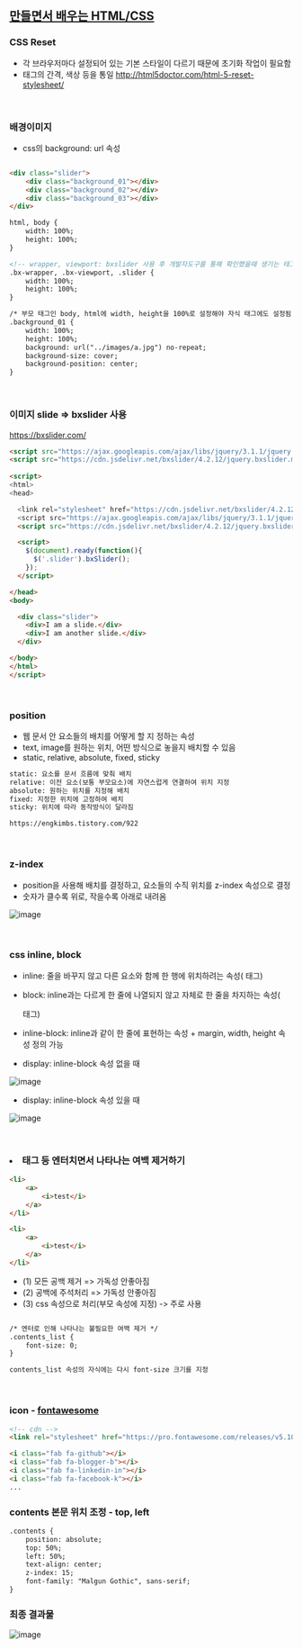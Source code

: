 ## [만들면서 배우는 HTML/CSS](https://www.inflearn.com/course/html-css-sucademy/dashboard)

### CSS Reset
- 각 브라우저마다 설정되어 있는 기본 스타일이 다르기 때문에 초기화 작업이 필요함
- 태그의 간격, 색상 등을 통일
http://html5doctor.com/html-5-reset-stylesheet/

<br>

### 배경이미지
- css의 background: url 속성

```html

<div class="slider">
    <div class="background_01"></div>
    <div class="background_02"></div>
    <div class="background_03"></div>
</div>

html, body {
    width: 100%;
    height: 100%;
}

<!-- wrapper, viewport: bxslider 사용 후 개발자도구를 통해 확인했을때 생기는 태그 -->
.bx-wrapper, .bx-viewport, .slider {
    width: 100%;
    height: 100%;
}

/* 부모 태그인 body, html에 width, height을 100%로 설정해야 자식 태그에도 설정됨 */
.background_01 {
    width: 100%;
    height: 100%;
    background: url("../images/a.jpg") no-repeat;
    background-size: cover;
    background-position: center;
}
```

<br>

### 이미지 slide => bxslider 사용
https://bxslider.com/

```html
<script src="https://ajax.googleapis.com/ajax/libs/jquery/3.1.1/jquery.min.js"></script>
<script src="https://cdn.jsdelivr.net/bxslider/4.2.12/jquery.bxslider.min.js"></script>
        
<script>
<html>
<head>

  <link rel="stylesheet" href="https://cdn.jsdelivr.net/bxslider/4.2.12/jquery.bxslider.css">
  <script src="https://ajax.googleapis.com/ajax/libs/jquery/3.1.1/jquery.min.js"></script>
  <script src="https://cdn.jsdelivr.net/bxslider/4.2.12/jquery.bxslider.min.js"></script>

  <script>
    $(document).ready(function(){
      $('.slider').bxSlider();
    });
  </script>

</head>
<body>

  <div class="slider">
    <div>I am a slide.</div>
    <div>I am another slide.</div>
  </div>

</body>
</html>
</script>
```

<br>

### position
- 웹 문서 안 요소들의 배치를 어떻게 할 지 정하는 속성
- text, image를 원하는 위치, 어떤 방식으로 놓을지 배치할 수 있음
- static, relative, absolute, fixed, sticky

```html
static: 요소를 문서 흐름에 맞춰 배치
relative: 이전 요소(보통 부모요소)에 자연스럽게 연결하여 위치 지정
absolute: 원하는 위치를 지정해 배치
fixed: 지정한 위치에 고정하여 배치
sticky: 위치에 따라 동작방식이 달라짐

https://engkimbs.tistory.com/922
```

<br>

### z-index
- position을 사용해 배치를 결정하고, 요소들의 수직 위치를 z-index 속성으로 결정
- 숫자가 클수록 위로, 작을수록 아래로 내려옴

![image](https://user-images.githubusercontent.com/50076031/127421710-e69bbf24-953d-4139-a95d-b60f6e9d090e.png)


<br>

### css inline, block
- inline: 줄을 바꾸지 않고 다른 요소와 함께 한 행에 위치하려는 속성(<a> 태그)
- block: inline과는 다르게 한 줄에 나열되지 않고 자체로 한 줄을 차지하는 속성(<p> 태그)
- inline-block: inline과 같이 한 줄에 표현하는 속성 + margin, width, height 속성 정의 가능

- display: inline-block 속성 없을 때

![image](https://user-images.githubusercontent.com/50076031/127422600-8b091633-ceca-4e6e-816e-bbc177b3caba.png)


- display: inline-block 속성 있을 때

![image](https://user-images.githubusercontent.com/50076031/127422619-6dfcfb04-349c-424b-96b8-be5f8d5d57d3.png)


<br>

### <li>태그 등 엔터치면서 나타나는 여백 제거하기
    
```html
<li>
    <a>
        <i>test</i>
    </a>
</li>

<li>
    <a>
        <i>test</i>
    </a>
</li>
```

- (1) 모든 공백 제거 => 가독성 안좋아짐 
- (2) 공백에 주석처리 => 가독성 안좋아짐
- (3) css 속성으로 처리(부모 속성에 지정) -> 주로 사용


```html

/* 엔터로 인해 나타나는 불필요한 여백 제거 */
.contents_list {
    font-size: 0;
}

contents_list 속성의 자식에는 다시 font-size 크기를 지정

```

<br>

### icon - [fontawesome](https://fontawesome.com/)

```html
<!-- cdn -->
<link rel="stylesheet" href="https://pro.fontawesome.com/releases/v5.10.0/css/all.css" integrity="sha384-AYmEC3Yw5cVb3ZcuHtOA93w35dYTsvhLPVnYs9eStHfGJvOvKxVfELGroGkvsg+p" crossorigin="anonymous"/>

<i class="fab fa-github"></i>
<i class="fab fa-blogger-b"></i>
<i class="fab fa-linkedin-in"></i>
<i class="fab fa-facebook-k"></i> 
...
```


### contents 본문 위치 조정 - top, left

```html
.contents {
    position: absolute;
    top: 50%; 
    left: 50%;
    text-align: center;
    z-index: 15;
    font-family: "Malgun Gothic", sans-serif;
}
```

### 최종 결과물

![image](https://user-images.githubusercontent.com/50076031/127422619-6dfcfb04-349c-424b-96b8-be5f8d5d57d3.png)

